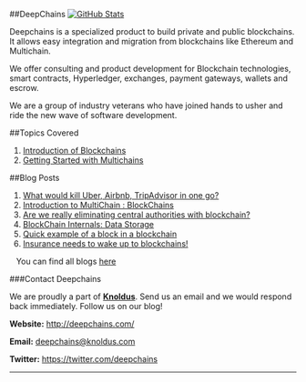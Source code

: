##DeepChains [![GitHub Stats](https://img.shields.io/badge/github-stats-ff5500.svg)](http://githubstats.com/knoldus/deepchains)

Deepchains is a specialized product to build private and public blockchains. It allows easy integration and migration from blockchains like Ethereum and Multichain.

We offer consulting and product development for Blockchain technologies, smart contracts, Hyperledger, exchanges, payment gateways, wallets and escrow.

We are a group of industry veterans who have joined hands to usher and ride the new wave of software development.

##Topics Covered 

1. [Introduction of Blockchains](https://github.com/knoldus/deepchains/blob/master/Introduction.md)
2. [Getting Started with Multichains](https://github.com/knoldus/deepchains/blob/master/MultiChain.md)

##Blog Posts 

1. [What would kill Uber, Airbnb, TripAdvisor in one go?](https://deepchains.wordpress.com/2016/11/03/first-blog-post/)
2. [Introduction to MultiChain : BlockChains](https://deepchains.wordpress.com/2016/11/25/introduction-to-multichain-blockchains/)
3. [Are we really eliminating central authorities with blockchain?](https://deepchains.wordpress.com/2016/11/27/are-we-really-eliminating-central-authorities-with-blockchain/)
4. [BlockChain Internals: Data Storage](https://deepchains.wordpress.com/2016/11/28/blockchain-internals-data-storage/)
5. [Quick example of a block in a blockchain](https://deepchains.wordpress.com/2016/11/28/quick-example-of-a-block-in-a-blockchain/)
6. [Insurance needs to wake up to blockchains!](https://deepchains.wordpress.com/2016/11/29/insurance-needs-to-wake-up-to-blockchains/)

&nbsp;&nbsp;&nbsp;You can find all blogs [here](https://deepchains.wordpress.com/)

###Contact Deepchains

We are proudly a part of [**Knoldus**](http://www.knoldus.com/). Send us an email and we would respond back immediately. Follow us on our blog!

**Website:** http://deepchains.com/

**Email:** deepchains@knoldus.com

**Twitter:** https://twitter.com/deepchains

***
